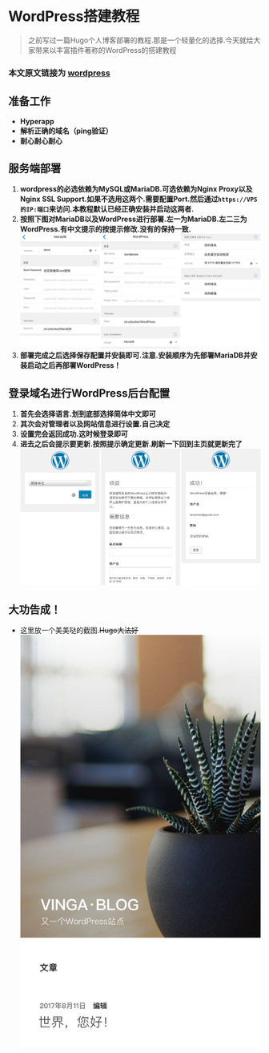 # WordPress搭建教程


> 之前写过一篇Hugo个人博客部署的教程.那是一个轻量化的选择.今天就给大家带来以丰富插件著称的WordPress的搭建教程

### 本文原文链接为 [wordpress](https://vinga.tech/wordpress)


## 准备工作

* **Hyperapp**
* **解析正确的域名（ping验证）**
* **耐心耐心耐心**

## 服务端部署

1. **wordpress的必选依赖为MySQL或MariaDB.可选依赖为Nginx Proxy以及Nginx SSL Support.如果不选用这两个.需要配置Port.然后通过`https://VPS的IP:端口`来访问.本教程默认已经正确安装并启动这两者.**
2. **按照下图对MariaDB以及WordPress进行部署.左一为MariaDB.左二三为WordPress.有中文提示的按提示修改.没有的保持一致.**
  ![](./images/wordpress-2.jpg)
3. **部署完成之后选择保存配置并安装即可.注意.安装顺序为先部署MariaDB并安装启动之后再部署WordPress！**

## 登录域名进行WordPress后台配置

1. **首先会选择语言.划到底部选择简体中文即可**
2. **其次会对管理者以及网站信息进行设置.自己决定**
3. **设置完会返回成功.这时候登录即可**
4. **进去之后会提示要更新.按照提示确定更新.刷新一下回到主页就更新完了**
  ![](./images/wordpress-1.jpg)

## 大功告成！

* 这里放一个美美哒的截图.~~Hugo大法好~~
  ![](./images/wordpress-3.jpg)




